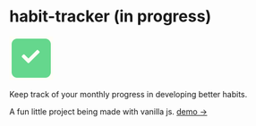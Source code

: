# habit-tracker (in progress)

![](habit-favicon.png)

Keep track of your monthly progress in developing better habits. 

A fun little project being made with vanilla js. [demo &rarr;](https://kayfo23.github.io/habit-tracker/)

